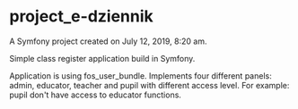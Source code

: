project_e-dziennik
==================

A Symfony project created on July 12, 2019, 8:20 am.


Simple class register application build in Symfony.

Application is using fos_user_bundle.
Implements four different panels: admin, educator, teacher and pupil with different access level.
For example: pupil don't have access to educator functions.
